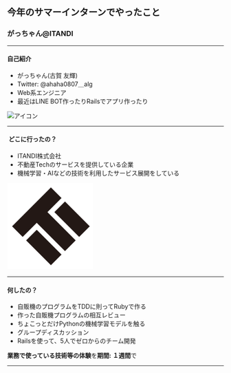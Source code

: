 ## 今年のサマーインターンでやったこと
### がっちゃん@ITANDI

---

#### 自己紹介

- がっちゃん(古賀 友輝)
- Twitter: @ahaha0807＿alg
- Web系エンジニア
- 最近はLINE BOT作ったりRailsでアプリ作ったり

<img src="https://avatars2.githubusercontent.com/u/16623885?v=4&s=460" width="200" height="200" alt="アイコン">

--- 

####  どこに行ったの？
- ITANDI株式会社
- 不動産Techのサービスを提供している企業
- 機械学習・AIなどの技術を利用したサービス展開をしている

<img src="./itandi_logo.png" alt="ITANDIロゴ" width="200" height="200">

---

#### 何したの？

- 自販機のプログラムをTDDに則ってRubyで作る
- 作った自販機プログラムの相互レビュー
- ちょこっとだけPythonの機械学習モデルを触る
- グループディスカッション
- Railsを使って、5人でゼロからのチーム開発

**業務で使っている技術等の体験**を**期間: １週間**で

---

